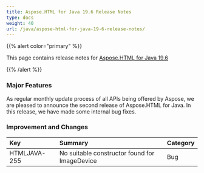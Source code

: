 ```yaml
---
title: Aspose.HTML for Java 19.6 Release Notes
type: docs
weight: 40
url: /java/aspose-html-for-java-19-6-release-notes/
---
```


{{% alert color="primary" %}} 

This page contains release notes for [Aspose.HTML for Java 19.6](https://repository.aspose.com/webapp/#/artifacts/browse/tree/General/repo/com/aspose/aspose-html/19.6)

{{% /alert %}} 
### **Major Features** ### 
As regular monthly update process of all APIs being offered by Aspose, we are pleased to announce the second release of Aspose.HTML for Java. In this release, we have made some internal bug fixes.
### **Improvement and Changes** ### 

|**Key**|**Summary**|**Category**|
| :- | :- | :- |
|HTMLJAVA-255|No suitable constructor found for ImageDevice|Bug|


